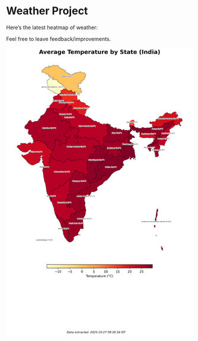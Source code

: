 # Weather Project

Here’s the latest heatmap of weather:

Feel free to leave feedback/improvements.

![India Heatmap](docs/assets/india_heatmap.png?v=FEEC0C)
